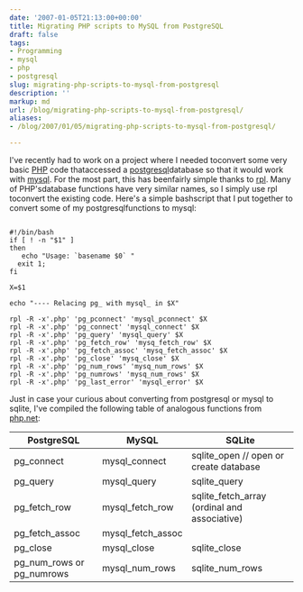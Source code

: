 ```yaml
---
date: '2007-01-05T21:13:00+00:00'
title: Migrating PHP scripts to MySQL from PostgreSQL
draft: false
tags:
- Programming
- mysql
- php
- postgresql
slug: migrating-php-scripts-to-mysql-from-postgresql
description: ''
markup: md
url: /blog/migrating-php-scripts-to-mysql-from-postgresql/
aliases:
- /blog/2007/01/05/migrating-php-scripts-to-mysql-from-postgresql/

---
```


I've recently had to work on a project where I needed toconvert some very basic [PHP](http://php.net) code thataccessed a [postgresql](http://www.postgresql.org/)database so that it would work with [mysql](http://mysql.com/). For the most part, this has beenfairly simple thanks to [rpl](http://freshmeat.net/projects/rpl/). Many of PHP'sdatabase functions have very similar names, so I simply use rpl toconvert the existing code. Here's a simple bashscript that I put together to convert some of my postgresqlfunctions to mysql:



```

#!/bin/bash
if [ ! -n "$1" ]
then
   echo "Usage: `basename $0` "
  exit 1;
fi

X=$1

echo "---- Relacing pg_ with mysql_ in $X"

rpl -R -x'.php' 'pg_pconnect' 'mysql_pconnect' $X
rpl -R -x'.php' 'pg_connect' 'mysql_connect' $X
rpl -R -x'.php' 'pg_query' 'mysql_query' $X
rpl -R -x'.php' 'pg_fetch_row' 'mysq_fetch_row' $X
rpl -R -x'.php' 'pg_fetch_assoc' 'mysq_fetch_assoc' $X
rpl -R -x'.php' 'pg_close' 'mysq_close' $X
rpl -R -x'.php' 'pg_num_rows' 'mysq_num_rows' $X
rpl -R -x'.php' 'pg_numrows' 'mysq_num_rows' $X
rpl -R -x'.php' 'pg_last_error' 'mysql_error' $X

```

Just in case your curious about converting from postgresql or
mysql to sqlite, I've compiled the following table 
of analogous functions from [php.net](http://php.net):



| PostgreSQL | MySQL | SQLite |
| --- | --- | --- |
| pg\_connect | mysql\_connect | sqlite\_open // open or create database |
| pg\_query | mysql\_query | sqlite\_query |
| pg\_fetch\_row | mysql\_fetch\_row | sqlite\_fetch\_array (ordinal and associative) |
| pg\_fetch\_assoc | mysql\_fetch\_assoc |
| pg\_close | mysql\_close | sqlite\_close |
| pg\_num\_rows or pg\_numrows | mysql\_num\_rows | sqlite\_num\_rows |

  



